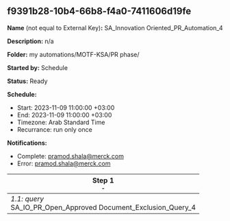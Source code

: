 ## f9391b28-10b4-66b8-f4a0-7411606d19fe

**Name** (not equal to External Key)**:** SA_Innovation Oriented_PR_Automation_4

**Description:** n/a

**Folder:** my automations/MOTF-KSA/PR phase/

**Started by:** Schedule

**Status:** Ready

**Schedule:**

* Start: 2023-11-09 11:00:00 +03:00
* End: 2023-11-09 11:00:00 +03:00
* Timezone: Arab Standard Time
* Recurrance: run only once

**Notifications:**

* Complete: pramod.shala@merck.com
* Error: pramod.shala@merck.com

| Step 1<br>_<small>-</small>_ |
| --- |
| _1.1: query_<br>SA_IO_PR_Open_Approved Document_Exclusion_Query_4 |
